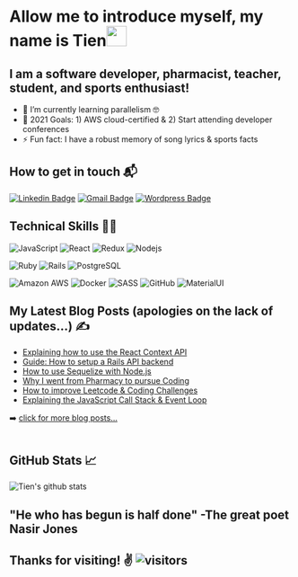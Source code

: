 # Allow me to introduce myself, my name is Tien<img src="https://raw.githubusercontent.com/aemmadi/aemmadi/master/wave.gif" width="36px">

## I am a software developer, pharmacist, teacher, student, and sports enthusiast!

- :book: I’m currently learning parallelism 🤓
- :dart: 2021 Goals: 1) AWS cloud-certified & 2) Start attending developer conferences
- ⚡ Fun fact: I have a robust memory of song lyrics & sports facts<br />


## How to get in touch 📬
[![Linkedin Badge](https://img.shields.io/badge/-Tien_Phan-blue?style=flat-square&logo=Linkedin&logoColor=white&link=https://www.linkedin.com/in/tien-phan-dc/)](https://www.linkedin.com/in/tien-phan-dc/)
[![Gmail Badge](https://img.shields.io/badge/-TienPhan.Dev@gmail.com-c14438?style=flat-square&logo=Gmail&logoColor=white&link=mailto:TienPhan.Dev@gmail.com)](mailto:TienPhan.Dev@gmail.com)
[![Wordpress Badge](https://img.shields.io/badge/Blog-Medicine2Code-blue)](https://medicine2code.com)
<br />

## Technical Skills 👨‍💻
![JavaScript](https://img.shields.io/badge/javascript%20-%23323330.svg?&style=for-the-badge&logo=javascript&logoColor=%23F7DF1E)
![React](https://img.shields.io/badge/react%20-%2320232a.svg?&style=for-the-badge&logo=react&logoColor=%2361DAFB)
![Redux](https://img.shields.io/badge/redux%20-%23593d88.svg?&style=for-the-badge&logo=redux&logoColor=white")
![Nodejs](https://img.shields.io/badge/node.js%20-%2343853D.svg?&style=for-the-badge&logo=node.js&logoColor=white)

![Ruby](https://img.shields.io/badge/ruby-%23CC342D.svg?&style=for-the-badge&logo=ruby&logoColor=white)
![Rails](https://img.shields.io/badge/rails%20-%23CC0000.svg?&style=for-the-badge&logo=ruby-on-rails&logoColor=white)
![PostgreSQL](https://img.shields.io/badge/postgres-%23316192.svg?&style=for-the-badge&logo=postgresql&logoColor=white)

![Amazon AWS](https://img.shields.io/badge/AWS%20-%23FF9900.svg?&style=for-the-badge&logo=amazon-aws&logoColor=white)
![Docker](https://img.shields.io/badge/docker%20-%231572B6.svg?&style=for-the-badge&logo=docker&logoColor=white)
![SASS](https://img.shields.io/badge/SASS%20-hotpink.svg?&style=for-the-badge&logo=SASS&logoColor=white)
![GitHub](https://img.shields.io/badge/github%20-%23121011.svg?&style=for-the-badge&logo=github&logoColor=white)
![MaterialUI](https://img.shields.io/badge/material%20ui%20-%230081CB.svg?&style=for-the-badge&logo=material-ui&logoColor=white)

## My Latest Blog Posts (apologies on the lack of updates...) &#x270d; 

<!-- BLOG-POST-LIST:START -->
- [Explaining how to use the React Context API](https://www.medicine2code.com/introduction-to-the-react-context-api/)
- [Guide: How to setup a Rails API backend](https://www.medicine2code.com/guide-how-to-setup-rails-api-as-backend/)
- [How to use Sequelize with Node.js](https://www.medicine2code.com/how-to-use-sequelize-with-node-js/)
- [Why I went from Pharmacy to pursue Coding](https://www.medicine2code.com/why-i-went-from-pharmacy-to-programming/)
- [How to improve Leetcode & Coding Challenges](https://www.medicine2code.com/leetcode-and-coding-challenges/)
- [Explaining the JavaScript Call Stack & Event Loop](https://www.medicine2code.com/explaining-the-javascript-call-stack-and-callback-queue/)
<!-- BLOG-POST-LIST:END -->

➡️ [click for more blog posts...](https://medicine2code.com)
<br />
<br />

## GitHub Stats &#x1f4c8; 
![Tien's github stats](https://github-readme-stats.vercel.app/api?username=tienphandev&show_icons=true&theme=dracula)

## "He who has begun is half done" -The great poet Nasir Jones
## Thanks for visiting! ✌ ![visitors](https://visitor-badge.glitch.me/badge?page_id=tienphandev.visitor-badge)
